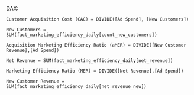 DAX:

```Customer Acquisition Cost (CAC) = DIVIDE([Ad Spend], [New Customers])```

```New Customers = SUM(fact_marketing_efficiency_daily[count_new_customers])```

```Acquisition Marketing Efficiency Ratio (aMER) = DIVIDE([New Customer Revenue],[Ad Spend])```

```Net Revenue = SUM(fact_marketing_efficiency_daily[net_revenue])```

```Marketing Efficiency Ratio (MER) = DIVIDE([Net Revenue],[Ad Spend])```

```New Customer Revenue = SUM(fact_marketing_efficiency_daily[net_revenue_new])```
